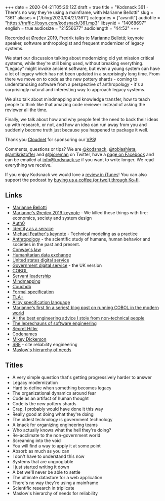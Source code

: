 +++
date = 2020-04-21T05:26:12Z
draft = true
title = "Kodsnack 361 - There's no way they're using a mainframe, with Marianne Bellotti"
slug = "361"
aliases = ["/blog/2020/04/21/361"]
categories = ["avsnitt"]
audiofile = "https://traffic.libsyn.com/kodsnack/361.mp3"
libsynid = "14068697"
english = true
audiosize = "21556677"
audiolength = "44:52"
+++

Recorded at [Øredev](https://oredev.org/) 2019, Fredrik talks to [Marianne Bellotti](https://twitter.com/bellmar); keynote speaker, software anthropologist and frequent modernizer of legacy systems.

We start our discussion talking about modernizing old yet mission critical systems, while they're still being used, without breaking everything. "Legacy" might invoke ancient software, but even a young system can have a lot of legacy which has not been updated in a surprisingly long time. From there we move on to code as the new pottery shards - coming to understandsing software from a perspective of anthropology - it's a surprisingly natural and interesting way to approach legacy systems.

We also talk about mindmapping and knowledge transfer, how to teach people to think like that amazing code reviewer instead of asking the  reviewer all the time.

Finally, we talk about how and why people feel the need to back their ideas up with research, or  not, and how an idea can run away from you and suddenly become truth just because you happened to package it well.

Thank you [Cloudnet](http://www.cloudnet.se) for sponsoring our [VPS](http://en.wikipedia.org/wiki/Virtual_private_server)!

Comments, questions or tips? We are [@kodsnack](https://www.twitter.com/kodsnack), [@tobiashieta](https://www.twitter.com/tobiashieta), [@antikristoffer](https://twitter.com/antikristoffer) and [@bjoreman](https://www.twitter.com/bjoreman) on Twitter, have a [page on Facebook](https://www.facebook.com/kodsnack) and can be emailed at [info@kodsnack.se](mailto:info@kodsnack.se) if you want to write longer. We read everything we receive.

If you enjoy Kodsnack we would love a [review in iTunes](http://itunes.apple.com/se/podcast/kodsnack/id561631498?l=en)! You can also support the podcast by <a href="https://ko-fi.com/kodsnack" rel="payment">buying us a coffee (or two!) through Ko-fi</a>.

## Links ##
* [Marianne Bellotti](https://twitter.com/bellmar)
* [Marianne's Øredev 2019 keynote](https://vimeo.com/371707636) - We killed these things with fire: economics, society and system design
* [Auth0](https://auth0.com/)
* [Identity as a service](https://www.okta.com/identity-101/idaas/)
* [Michael Feather's keynote](https://www.youtube.com/watch?v=JEmhf9cRDUw) -  Technical modeling as a practice
* [Anthropology](https://en.wikipedia.org/wiki/Anthropology) - the scientific study of humans, human behavior and societies in the past and present.
* [Conway's law](https://en.wikipedia.org/wiki/Conway%27s_law)
* [Humanitarian data exchange](https://data.humdata.org/)
* [United states digital service](https://www.usds.gov/)
* [Government digital service](https://www.gov.uk/government/organisations/government-digital-service) - the UK version
* [COBOL](https://en.wikipedia.org/wiki/COBOL)
* [Servant leadership](https://en.wikipedia.org/wiki/Servant_leadership)
* [Mindmapping](https://en.wikipedia.org/wiki/Mind_map)
* [Couchdb](https://en.wikipedia.org/wiki/Apache_CouchDB)
* [Formal specification](https://en.wikipedia.org/wiki/Formal_specification)
* [TLA+](https://en.wikipedia.org/wiki/TLA%2B)
* [Alloy specification language](https://en.wikipedia.org/wiki/Alloy_%28specification_language%29)
* [Marianne's first (in a series) blog post on running COBOL in the modern world](https://medium.com/@bellmar/mainframe-on-the-macbook-51bc1806d869)
* [All the best engineering advice I stole from non-technical people](https://medium.com/@bellmar/all-the-best-engineering-advice-i-stole-from-non-technical-people-eb7f90ca2f5f)
* [The leprechauns of software engineering](https://leanpub.com/leprechauns)
* [Secret Hitler](https://www.secrethitler.com/)
* [Codenames](https://en.wikipedia.org/wiki/Codenames_%28board_game%29)
* [Mikey Dickerson](https://en.wikipedia.org/wiki/Mikey_Dickerson)
* [SRE](https://en.wikipedia.org/wiki/Site_Reliability_Engineering) - site reliability engineering
* [Maslow's hierarchy of needs](https://en.wikipedia.org/wiki/Maslow%27s_hierarchy_of_needs)

## Titles ##
* A very simple question that's getting progressively harder to answer
* Legacy modernization
* Hard to define when something becomes legacy
* The organizational dynamics around fear
* Code as an artifact of human thought
* Code is the new pottery shards
* Crap, I probably would have done it this way
* Really good at doing what they're doing
* The oldest technology is government technology
* A knack for organizing engineering teams
* Who actually knows what the hell they're doing?
* Re-acclimate to the non-government world
* Screaming into the void
* You will find a way to apply it at some point
* Absorb as much as you can
* I don't have to understand this now
* Systems that are ungooglable
* I just started writing it down
* A bet we'll never be able to settle
* The ultimate datastore for a web application
* There's no way they're using a mainframe
* Scientific research in triplicate
* Maslow's hierarchy of needs for reliability